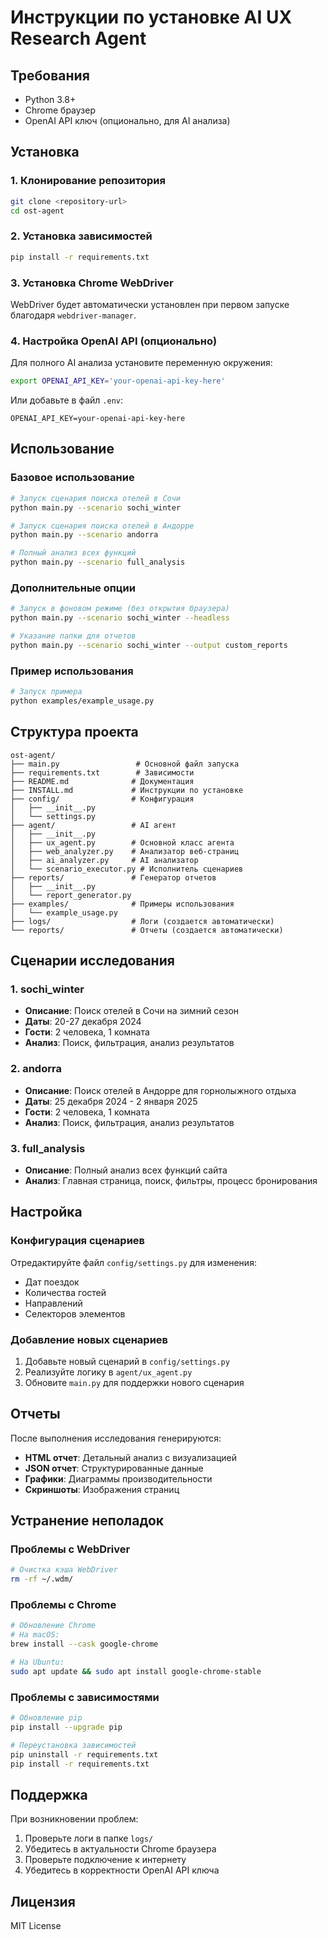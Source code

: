 # Инструкции по установке AI UX Research Agent

## Требования

- Python 3.8+
- Chrome браузер
- OpenAI API ключ (опционально, для AI анализа)

## Установка

### 1. Клонирование репозитория

```bash
git clone <repository-url>
cd ost-agent
```

### 2. Установка зависимостей

```bash
pip install -r requirements.txt
```

### 3. Установка Chrome WebDriver

WebDriver будет автоматически установлен при первом запуске благодаря `webdriver-manager`.

### 4. Настройка OpenAI API (опционально)

Для полного AI анализа установите переменную окружения:

```bash
export OPENAI_API_KEY='your-openai-api-key-here'
```

Или добавьте в файл `.env`:

```
OPENAI_API_KEY=your-openai-api-key-here
```

## Использование

### Базовое использование

```bash
# Запуск сценария поиска отелей в Сочи
python main.py --scenario sochi_winter

# Запуск сценария поиска отелей в Андорре
python main.py --scenario andorra

# Полный анализ всех функций
python main.py --scenario full_analysis
```

### Дополнительные опции

```bash
# Запуск в фоновом режиме (без открытия браузера)
python main.py --scenario sochi_winter --headless

# Указание папки для отчетов
python main.py --scenario sochi_winter --output custom_reports
```

### Пример использования

```bash
# Запуск примера
python examples/example_usage.py
```

## Структура проекта

```
ost-agent/
├── main.py                 # Основной файл запуска
├── requirements.txt        # Зависимости
├── README.md              # Документация
├── INSTALL.md             # Инструкции по установке
├── config/                # Конфигурация
│   ├── __init__.py
│   └── settings.py
├── agent/                 # AI агент
│   ├── __init__.py
│   ├── ux_agent.py        # Основной класс агента
│   ├── web_analyzer.py    # Анализатор веб-страниц
│   ├── ai_analyzer.py     # AI анализатор
│   └── scenario_executor.py # Исполнитель сценариев
├── reports/               # Генератор отчетов
│   ├── __init__.py
│   └── report_generator.py
├── examples/              # Примеры использования
│   └── example_usage.py
├── logs/                  # Логи (создается автоматически)
└── reports/               # Отчеты (создается автоматически)
```

## Сценарии исследования

### 1. sochi_winter
- **Описание**: Поиск отелей в Сочи на зимний сезон
- **Даты**: 20-27 декабря 2024
- **Гости**: 2 человека, 1 комната
- **Анализ**: Поиск, фильтрация, анализ результатов

### 2. andorra
- **Описание**: Поиск отелей в Андорре для горнолыжного отдыха
- **Даты**: 25 декабря 2024 - 2 января 2025
- **Гости**: 2 человека, 1 комната
- **Анализ**: Поиск, фильтрация, анализ результатов

### 3. full_analysis
- **Описание**: Полный анализ всех функций сайта
- **Анализ**: Главная страница, поиск, фильтры, процесс бронирования

## Настройка

### Конфигурация сценариев

Отредактируйте файл `config/settings.py` для изменения:

- Дат поездок
- Количества гостей
- Направлений
- Селекторов элементов

### Добавление новых сценариев

1. Добавьте новый сценарий в `config/settings.py`
2. Реализуйте логику в `agent/ux_agent.py`
3. Обновите `main.py` для поддержки нового сценария

## Отчеты

После выполнения исследования генерируются:

- **HTML отчет**: Детальный анализ с визуализацией
- **JSON отчет**: Структурированные данные
- **Графики**: Диаграммы производительности
- **Скриншоты**: Изображения страниц

## Устранение неполадок

### Проблемы с WebDriver

```bash
# Очистка кэша WebDriver
rm -rf ~/.wdm/
```

### Проблемы с Chrome

```bash
# Обновление Chrome
# На macOS:
brew install --cask google-chrome

# На Ubuntu:
sudo apt update && sudo apt install google-chrome-stable
```

### Проблемы с зависимостями

```bash
# Обновление pip
pip install --upgrade pip

# Переустановка зависимостей
pip uninstall -r requirements.txt
pip install -r requirements.txt
```

## Поддержка

При возникновении проблем:

1. Проверьте логи в папке `logs/`
2. Убедитесь в актуальности Chrome браузера
3. Проверьте подключение к интернету
4. Убедитесь в корректности OpenAI API ключа

## Лицензия

MIT License


